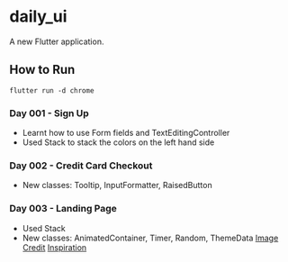 # daily_ui

A new Flutter application.

## How to Run
`flutter run -d chrome`

### Day 001 - Sign Up
- Learnt how to use Form fields and TextEditingController
- Used Stack to stack the colors on the left hand side


### Day 002 - Credit Card Checkout
- New classes: Tooltip, InputFormatter, RaisedButton

### Day 003 - Landing Page
- Used Stack
- New classes: AnimatedContainer, Timer, Random, ThemeData
[Image Credit](https://unsplash.com/photos/KkqvVpfIzrU)
[Inspiration](https://www.pinterest.com/pin/838584393107045652/)